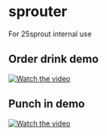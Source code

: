 # sprouter
For 25sprout internal use

## Order drink demo
[![Watch the video](https://github.com/billdai-dev/Sprouter/blob/master/Order%20drink.gif)](https://youtu.be/3u5ZlBJZudg)
## Punch in demo
[![Watch the video](https://github.com/billdai-dev/Sprouter/blob/master/Quick%20Punch%20in.gif)](https://youtu.be/GWwU48XufAU)

